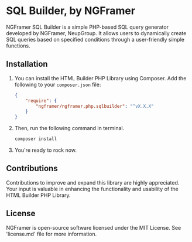 # SQL Builder, by NGFramer

NGFramer SQL Builder is a simple PHP-based SQL query generator developed by NGFramer, NeupGroup. It allows users to dynamically create SQL queries based on specified conditions through a user-friendly simple functions.

## Installation

1. You can install the HTML Builder PHP Library using Composer. Add the following to your `composer.json` file:
   
    ```json
    {
        "require": {
            "ngframer/ngframer.php.sqlbuilder": "^vX.X.X"
        }
    }
    ````

2. Then, run the following command in terminal.

    ````bash
    composer install
    ````

3. You're ready to rock now.

## Contributions

Contributions to improve and expand this library are highly appreciated.  
Your input is valuable in enhancing the functionality and usability of the HTML Builder PHP Library.

## License

NGFramer is open-source software licensed under the MIT License.
See 'license.md' file for more information.